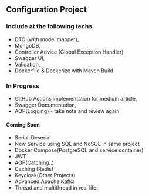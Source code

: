 ## Configuration Project

### Include at the following techs 

* DTO (with model mapper),
* MongoDB,
* Controller Advice (Global Exception Handler),
* Swagger UI,
* Validation,
* Dockerfile & Dockerize with Maven Build

### In Progress

* GitHub Actions implementation for medium article,
* Swagger Documentation,
* AOP(Logging) - take note and review again

#### Coming Soon

* Serial-Deserial
* New Service using SQL and NoSQL in same project
* Docker Compose(PostgreSQL and service container)
* JWT
* AOP(Catching..)
* Caching (Redis)
* Keycloak(Other Projects)
* Advanced Apache Kafka
* Thread and multithread in real life.

